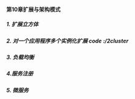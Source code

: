 #### 第10章扩展与架构模式

##### 1. 扩展立方体

##### 2. 对一个应用程序多个实例化扩展 code :/2cluster

##### 3. 负载均衡

##### 4.服务注册

##### 5. 微服务